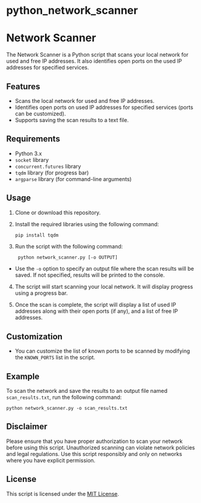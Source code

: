 # python_network_scanner

# Network Scanner

The Network Scanner is a Python script that scans your local network for used and free IP addresses. It also identifies open ports on the used IP addresses for specified services.

## Features

- Scans the local network for used and free IP addresses.
- Identifies open ports on used IP addresses for specified services (ports can be customized).
- Supports saving the scan results to a text file.

## Requirements

- Python 3.x
- `socket` library
- `concurrent.futures` library
- `tqdm` library (for progress bar)
- `argparse` library (for command-line arguments)

## Usage

1. Clone or download this repository.

2. Install the required libraries using the following command:

   ```bash
   pip install tqdm

3. Run the script with the following command:

        python network_scanner.py [-o OUTPUT]

   
- Use the `-o` option to specify an output file where the scan results will be saved. If not specified, results will be printed to the console.

4. The script will start scanning your local network. It will display progress using a progress bar.

5. Once the scan is complete, the script will display a list of used IP addresses along with their open ports (if any), and a list of free IP addresses.

## Customization

- You can customize the list of known ports to be scanned by modifying the `KNOWN_PORTS` list in the script.

## Example

To scan the network and save the results to an output file named `scan_results.txt`, run the following command:

    python network_scanner.py -o scan_results.txt

## Disclaimer

Please ensure that you have proper authorization to scan your network before using this script. Unauthorized scanning can violate network policies and legal regulations. Use this script responsibly and only on networks where you have explicit permission.

## License

This script is licensed under the [MIT License](LICENSE).


